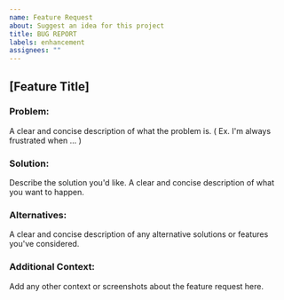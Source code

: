 ```yaml
---
name: Feature Request
about: Suggest an idea for this project
title: BUG REPORT
labels: enhancement
assignees: ""
---
```


## [Feature Title]

### Problem:

A clear and concise description of what the problem is. ( Ex. I'm always frustrated when ... )

### Solution:

Describe the solution you'd like. A clear and concise description of what you want to happen.

### Alternatives:

A clear and concise description of any alternative solutions or features you've considered.

### Additional Context:

Add any other context or screenshots about the feature request here.
